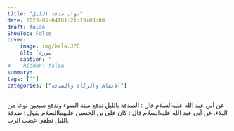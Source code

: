 ```yaml
---
title: "ثواب صدقة الليل"
date: 2023-06-04T01:21:13+03:00
draft: false
ShowToc: False
cover:
    image: img/hala.JPG
    alt: 'صورة'
    caption: ''
#    hidden: false
summary: 
tags: [""]
categories: ["الإنفاق والزكاة والصدقة"]
---
```

عن أبي عبد الله عليه‌السلام قال : الصدقة بالليل تدفع
ميتة السوء وتدفع سبعين نوعا من البلاء.
عن أبي عبد الله عليه‌السلام
قال : كان علي بن الحسين عليهما‌السلام يقول : صدقة الليل تطفي
غضب الرب.


